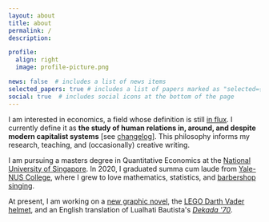 ```yaml
---
layout: about
title: about
permalink: /
description:

profile:
  align: right
  image: profile-picture.png

news: false  # includes a list of news items
selected_papers: true # includes a list of papers marked as "selected={true}"
social: true  # includes social icons at the bottom of the page
---
```


I am interested in economics, a field whose definition is still [in flux](https://en.wikipedia.org/wiki/Definitions_of_economics). I currently define it as __the study of human relations in, around, and despite modern capitalist systems__ [see [changelog](/economics-definitions)]. This philosophy informs my research, teaching, and (occasionally) creative writing.

I am pursuing a masters degree in Quantitative Economics at the [National University of Singapore](https://fass.nus.edu.sg/ecs/). In 2020, I graduated summa cum laude from [Yale-NUS College](https://www.yale-nus.edu.sg/), where I grew to love mathematics, statistics, and [barbershop singing](https://youtu.be/WP9ZUMi2uTc?t=1823).

At present, I am working on a [new graphic novel](https://twitter.com/scottleechua/status/1321059318549106688?s=20), the [LEGO Darth Vader helmet](https://www.lego.com/en-us/product/darth-vader-helmet-75304), and an English translation of Lualhati Bautista's [_Dekada '70_](https://www.rappler.com/entertainment/theater/dekada-70-musical-review).